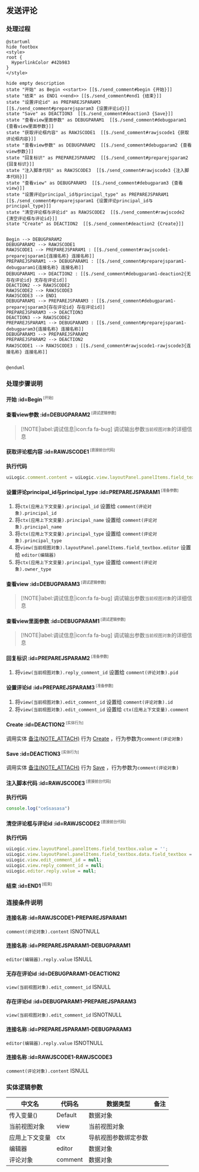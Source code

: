 ## 发送评论 <!-- {docsify-ignore-all} -->

   

### 处理过程

```plantuml
@startuml
hide footbox
<style>
root {
  HyperlinkColor #42b983
}
</style>

hide empty description
state "开始" as Begin <<start>> [[$./send_comment#begin {开始}]]
state "结束" as END1 <<end>> [[$./send_comment#end1 {结束}]]
state "设置评论id" as PREPAREJSPARAM3  [[$./send_comment#preparejsparam3 {设置评论id}]]
state "Save" as DEACTION3  [[$./send_comment#deaction3 {Save}]]
state "查看view里面参数" as DEBUGPARAM1  [[$./send_comment#debugparam1 {查看view里面参数}]]
state "获取评论框内容" as RAWJSCODE1  [[$./send_comment#rawjscode1 {获取评论框内容}]]
state "查看view参数" as DEBUGPARAM2  [[$./send_comment#debugparam2 {查看view参数}]]
state "回复标识" as PREPAREJSPARAM2  [[$./send_comment#preparejsparam2 {回复标识}]]
state "注入脚本代码" as RAWJSCODE3  [[$./send_comment#rawjscode3 {注入脚本代码}]]
state "查看view" as DEBUGPARAM3  [[$./send_comment#debugparam3 {查看view}]]
state "设置评论principal_id与principal_type" as PREPAREJSPARAM1  [[$./send_comment#preparejsparam1 {设置评论principal_id与principal_type}]]
state "清空评论框与评论id" as RAWJSCODE2  [[$./send_comment#rawjscode2 {清空评论框与评论id}]]
state "Create" as DEACTION2  [[$./send_comment#deaction2 {Create}]]


Begin --> DEBUGPARAM2
DEBUGPARAM2 --> RAWJSCODE1
RAWJSCODE1 --> PREPAREJSPARAM1 : [[$./send_comment#rawjscode1-preparejsparam1{连接名称} 连接名称]]
PREPAREJSPARAM1 --> DEBUGPARAM1 : [[$./send_comment#preparejsparam1-debugparam1{连接名称} 连接名称]]
DEBUGPARAM1 --> DEACTION2 : [[$./send_comment#debugparam1-deaction2{无存在评论id} 无存在评论id]]
DEACTION2 --> RAWJSCODE2
RAWJSCODE2 --> RAWJSCODE3
RAWJSCODE3 --> END1
DEBUGPARAM1 --> PREPAREJSPARAM3 : [[$./send_comment#debugparam1-preparejsparam3{存在评论id} 存在评论id]]
PREPAREJSPARAM3 --> DEACTION3
DEACTION3 --> RAWJSCODE2
PREPAREJSPARAM1 --> DEBUGPARAM3 : [[$./send_comment#preparejsparam1-debugparam3{连接名称} 连接名称]]
DEBUGPARAM3 --> PREPAREJSPARAM2
PREPAREJSPARAM2 --> DEACTION2
RAWJSCODE1 --> RAWJSCODE3 : [[$./send_comment#rawjscode1-rawjscode3{连接名称} 连接名称]]


@enduml
```


### 处理步骤说明

#### 开始 :id=Begin<sup class="footnote-symbol"> <font color=gray size=1>[开始]</font></sup>




#### 查看view参数 :id=DEBUGPARAM2<sup class="footnote-symbol"> <font color=gray size=1>[调试逻辑参数]</font></sup>



> [!NOTE|label:调试信息|icon:fa fa-bug]
> 调试输出参数`当前视图对象`的详细信息

#### 获取评论框内容 :id=RAWJSCODE1<sup class="footnote-symbol"> <font color=gray size=1>[直接前台代码]</font></sup>



<p class="panel-title"><b>执行代码</b></p>

```javascript
uiLogic.comment.content = uiLogic.view.layoutPanel.panelItems.field_textbox.value;
```

#### 设置评论principal_id与principal_type :id=PREPAREJSPARAM1<sup class="footnote-symbol"> <font color=gray size=1>[准备参数]</font></sup>



1. 将`ctx(应用上下文变量).principal_id` 设置给  `comment(评论对象).principal_id`
2. 将`ctx(应用上下文变量).principal_name` 设置给  `comment(评论对象).principal_name`
3. 将`ctx(应用上下文变量).principal_type` 设置给  `comment(评论对象).principal_type`
4. 将`view(当前视图对象).layoutPanel.panelItems.field_textbox.editor` 设置给  `editor(编辑器)`
5. 将`ctx(应用上下文变量).principal_type` 设置给  `comment(评论对象).owner_type`

#### 查看view :id=DEBUGPARAM3<sup class="footnote-symbol"> <font color=gray size=1>[调试逻辑参数]</font></sup>



> [!NOTE|label:调试信息|icon:fa fa-bug]
> 调试输出参数`当前视图对象`的详细信息

#### 查看view里面参数 :id=DEBUGPARAM1<sup class="footnote-symbol"> <font color=gray size=1>[调试逻辑参数]</font></sup>



> [!NOTE|label:调试信息|icon:fa fa-bug]
> 调试输出参数`当前视图对象`的详细信息

#### 回复标识 :id=PREPAREJSPARAM2<sup class="footnote-symbol"> <font color=gray size=1>[准备参数]</font></sup>



1. 将`view(当前视图对象).reply_comment_id` 设置给  `comment(评论对象).pid`

#### 设置评论id :id=PREPAREJSPARAM3<sup class="footnote-symbol"> <font color=gray size=1>[准备参数]</font></sup>



1. 将`view(当前视图对象).edit_comment_id` 设置给  `comment(评论对象).id`
2. 将`view(当前视图对象).edit_comment_id` 设置给  `ctx(应用上下文变量).comment`

#### Create :id=DEACTION2<sup class="footnote-symbol"> <font color=gray size=1>[实体行为]</font></sup>



调用实体 [备注(NOTE_ATTACH)](module/crm/note_attach.md) 行为 [Create](module/crm/note_attach#行为) ，行为参数为`comment(评论对象)`

#### Save :id=DEACTION3<sup class="footnote-symbol"> <font color=gray size=1>[实体行为]</font></sup>



调用实体 [备注(NOTE_ATTACH)](module/crm/note_attach.md) 行为 [Save](module/crm/note_attach#行为) ，行为参数为`comment(评论对象)`

#### 注入脚本代码 :id=RAWJSCODE3<sup class="footnote-symbol"> <font color=gray size=1>[直接前台代码]</font></sup>



<p class="panel-title"><b>执行代码</b></p>

```javascript
console.log("ceSsasasa")
```

#### 清空评论框与评论id :id=RAWJSCODE2<sup class="footnote-symbol"> <font color=gray size=1>[直接前台代码]</font></sup>



<p class="panel-title"><b>执行代码</b></p>

```javascript
uiLogic.view.layoutPanel.panelItems.field_textbox.value = '';
uiLogic.view.layoutPanel.panelItems.field_textbox.data.field_textbox = '';
uiLogic.view.edit_comment_id = null;
uiLogic.view.reply_comment_id = null;
uiLogic.editor.reply.value = null;
```

#### 结束 :id=END1<sup class="footnote-symbol"> <font color=gray size=1>[结束]</font></sup>




### 连接条件说明
#### 连接名称 :id=RAWJSCODE1-PREPAREJSPARAM1

```comment(评论对象).content``` ISNOTNULL
#### 连接名称 :id=PREPAREJSPARAM1-DEBUGPARAM1

```editor(编辑器).reply.value``` ISNULL
#### 无存在评论id :id=DEBUGPARAM1-DEACTION2

```view(当前视图对象).edit_comment_id``` ISNULL
#### 存在评论id :id=DEBUGPARAM1-PREPAREJSPARAM3

```view(当前视图对象).edit_comment_id``` ISNOTNULL
#### 连接名称 :id=PREPAREJSPARAM1-DEBUGPARAM3

```editor(编辑器).reply.value``` ISNOTNULL
#### 连接名称 :id=RAWJSCODE1-RAWJSCODE3

```comment(评论对象).content``` ISNULL


### 实体逻辑参数

|    中文名   |    代码名    |  数据类型      |备注 |
| --------| --------| --------  | --------   |
|传入变量(<i class="fa fa-check"/></i>)|Default|数据对象||
|当前视图对象|view|当前视图对象||
|应用上下文变量|ctx|导航视图参数绑定参数||
|编辑器|editor|数据对象||
|评论对象|comment|数据对象||
